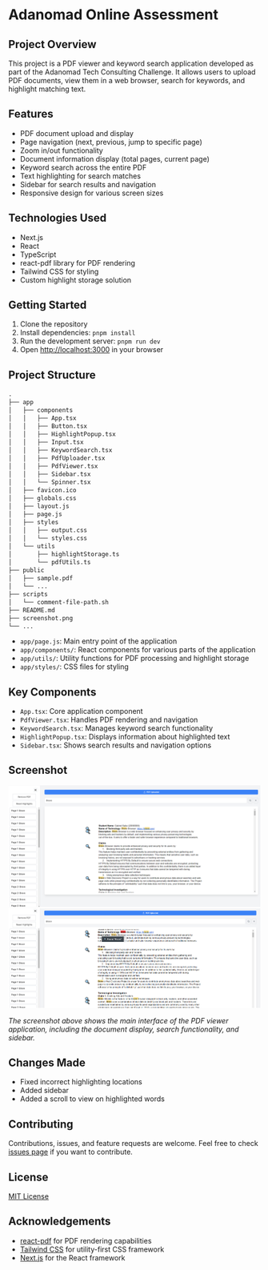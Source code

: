 # Adanomad Online Assessment

## Project Overview

This project is a PDF viewer and keyword search application developed as part of the Adanomad Tech Consulting Challenge. It allows users to upload PDF documents, view them in a web browser, search for keywords, and highlight matching text.

## Features

- PDF document upload and display
- Page navigation (next, previous, jump to specific page)
- Zoom in/out functionality
- Document information display (total pages, current page)
- Keyword search across the entire PDF
- Text highlighting for search matches
- Sidebar for search results and navigation
- Responsive design for various screen sizes

## Technologies Used

- Next.js
- React 
- TypeScript
- react-pdf library for PDF rendering
- Tailwind CSS for styling
- Custom highlight storage solution

## Getting Started

1. Clone the repository
2. Install dependencies: `pnpm install`
3. Run the development server: `pnpm run dev`
4. Open [http://localhost:3000](http://localhost:3000) in your browser

## Project Structure

```
.
├── app
│   ├── components
│   │   ├── App.tsx
│   │   ├── Button.tsx
│   │   ├── HighlightPopup.tsx
│   │   ├── Input.tsx
│   │   ├── KeywordSearch.tsx
│   │   ├── PdfUploader.tsx
│   │   ├── PdfViewer.tsx
│   │   ├── Sidebar.tsx
│   │   └── Spinner.tsx
│   ├── favicon.ico
│   ├── globals.css
│   ├── layout.js
│   ├── page.js
│   ├── styles
│   │   ├── output.css
│   │   └── styles.css
│   └── utils
│       ├── highlightStorage.ts
│       └── pdfUtils.ts
├── public
│   ├── sample.pdf
│   └── ...
├── scripts
│   └── comment-file-path.sh
├── README.md
├── screenshot.png
└── ...
```

- `app/page.js`: Main entry point of the application
- `app/components/`: React components for various parts of the application
- `app/utils/`: Utility functions for PDF processing and highlight storage
- `app/styles/`: CSS files for styling

## Key Components

- `App.tsx`: Core application component
- `PdfViewer.tsx`: Handles PDF rendering and navigation
- `KeywordSearch.tsx`: Manages keyword search functionality
- `HighlightPopup.tsx`: Displays information about highlighted text
- `Sidebar.tsx`: Shows search results and navigation options

## Screenshot

![Application Screenshot](./highlight_screenshot.png)
![Scrolling Screenshot](./scrollTo_screenshot.png)

*The screenshot above shows the main interface of the PDF viewer application, including the document display, search functionality, and sidebar.*

## Changes Made
- Fixed incorrect highlighting locations
- Added sidebar
- Added a scroll to view on highlighted words

## Contributing

Contributions, issues, and feature requests are welcome. Feel free to check [issues page](https://github.com/yourusername/your-repo-name/issues) if you want to contribute.

## License

[MIT License](https://opensource.org/licenses/MIT)

## Acknowledgements

- [react-pdf](https://github.com/wojtekmaj/react-pdf) for PDF rendering capabilities
- [Tailwind CSS](https://tailwindcss.com/) for utility-first CSS framework
- [Next.js](https://nextjs.org/) for the React framework
